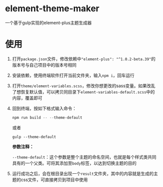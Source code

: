 # element-theme-maker
一个基于gulp实现的element-plus主题生成器

# 使用

1. 打开`package.json`文件，修改依赖中`"element-plus": "^1.0.2-beta.39"`的版本号与自己项目中的版本号相同

2. 安装依赖，使用终端软件打开当前文件夹，输入`npm i`，回车运行

3. 打开`theme/element-variables.scss`，修改你想更改的sass变量。如果改乱了想恢复默认值，可以拷贝同目录下`element-variables-default.scss`中的内容，覆盖即可

4. 回到终端，按如下格式输入命令：

   ```powershell
   npm run build -- --theme-default
   ```

   或者

   ```
   gulp --theme-default
   ```

   **参数注释：**

   `--theme-default`：这个参数是整个主题的命名空间，也就是每个样式类共同具有的一个父类。可将其添加至`body`标签，以达到切换主题的目的

5. 运行成功之后，会在根目录出现一个`result`文件夹，其中的内容就是生成的主题的css文件，可直接拷贝到项目中使用